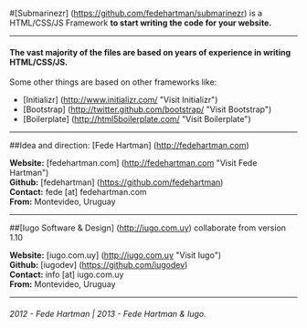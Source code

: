 #[Submarinezr] (https://github.com/fedehartman/submarinezr) is a HTML/CSS/JS Framework
**to start writing the code for your website.**
***
#### The vast majority of the files are based on years of experience in writing HTML/CSS/JS.



Some other things are based on other frameworks like:
+ [Initializr] (http://www.initializr.com/ "Visit Initializr")
+ [Bootstrap] (http://twitter.github.com/bootstrap/ "Visit Bootstrap")
+ [Boilerplate] (http://html5boilerplate.com/ "Visit Boilerplate")

* * *

##Idea and direction: [Fede Hartman] (http://fedehartman.com)

**Website:** [fedehartman.com] (http://fedehartman.com "Visit Fede Hartman") <br>
**Github:** [fedehartman] (https://github.com/fedehartman) <br>
**Contact:** fede [at] fedehartman.com <br>
**From:** Montevideo, Uruguay <br>

* * *

##[Iugo Software & Design] (http://iugo.com.uy) collaborate from version 1.10

**Website:** [iugo.com.uy] (http://iugo.com.uy "Visit Iugo") <br>
**Github:** [iugodev] (https://github.com/iugodev) <br>
**Contact:** info [at] iugo.com.uy <br>
**From:** Montevideo, Uruguay <br>

***

###### 2012 - Fede Hartman | 2013 - Fede Hartman & Iugo.
